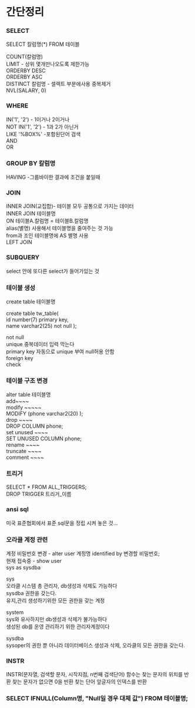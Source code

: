 # 간단정리

### SELECT
SELECT 칼럼명(*) FROM 테이블   

COUNT(칼럼명)  
LIMIT - 상위 몇개만나오도록 제한가능  
ORDERBY DESC  
ORDERBY ASC  
DISTINCT 칼럼명 - 셀렉트 부분에사용 중복제거  
NVL(SALARY, 0)

### WHERE

IN('1', '2') - 1이거나 2이거나  
NOT IN('1', '2') - 1과 2가 아닌거  
LIKE '%BOX%' -포함된단어 검색  
AND   
OR  

### GROUP BY 칼럼명
HAVING -그룹바이한 결과에 조건을 붙일때  

### JOIN

INNER JOIN(교집합)- 테이블 모두 공통으로 가지는 데이터  
INNER JOIN 테이블명  
ON 테이블A.칼럼명 = 테이블B.칼럼명  
alias(별명) 사용해서 테이블명을 줄여주는 것 가능  
from과 조인 테이블명에 AS 별명 사용  
LEFT JOIN


### SUBQUERY
select 안에 또다른 select가 들어가있는 것


### 테이블 생성
create table 테이블명  

create table tw_table(  
id number(7) primary key,  
name varchar2(25) not null );  

not null   
unique 중복데이터 입력 막는다  
primary key 자동으로 unique 부여 null허용 안함  
foreign key   
check  

### 테이블 구조 변경  
alter table 테이블명  
add~~~~  
modify ~~~~~  
MODIFY (phone varchar2(20) );  
drop ~~~~    
DROP COLUMN phone;  
set unused ~~~~  
SET UNUSED  COLUMN phone;  
rename ~~~~  
truncate ~~~~  
comment ~~~~  

### 트리거
SELECT * FROM ALL_TRIGGERS;  
DROP TRIGGER 트리거_이름


### ansi sql
미국 표준협회에서 표준 sql문을 정립 시켜 놓은 것...



### 오라클 계정 관련
계정 비밀번호 변경 - alter user 계정명 identified by 변경할 비밀번호;  
현재 접속중 - show user  
sys as sysdba  

sys  
오라클 시스템 총 관리자, db생성과 삭제도 가능하다  
sysdba 권한을 갖는다.  
유지,관리 생성하기위한 모든 권한을 갖는 계정  

system  
sys와 유사하지만 db생성과 삭제가 불가능하다  
생성된 db를 운영 관리하기 위한 관리자계정이다  

sysdba  
sysoper의 권한 뿐 아니라 데이터베이스 생성과 삭제, 오라클의 모든 권한을 갖는다.  


### INSTR
INSTR(문자열, 검색할 문자, 시작지점, n번째 검색단어) 함수는 찾는 문자의 위치를 반환
찾는 문자가 없으면 0을 반환
찾는 단어 앞글자의 인덱스를 반환


### SELECT IFNULL(Column명, "Null일 경우 대체 값") FROM 테이블명; 

